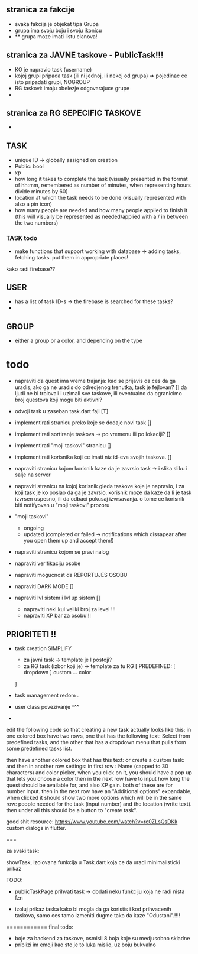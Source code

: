 ## stranica za fakcije

- svaka fakcija je objekat tipa Grupa
- grupa ima svoju boju i svoju ikonicu
- ** grupa moze imati listu clanova!


## stranica za JAVNE taskove - PublicTask!!!

- KO je napravio task (username)
- kojoj grupi pripada task (ili ni jednoj, ili nekoj od grupa) => pojedinac ce isto pripadati grupi, NOGROUP
- RG taskovi: imaju obelezje odgovarajuce grupe
- 

## stranica za RG SEPECIFIC TASKOVE

- 


## TASK
- unique ID -> globally assigned on creation
- Public: bool
- xp 
- how long it takes to complete the task (visually presented in the format of hh:mm, remembered as number of minutes, when representing hours divide minutes by 60)
- location at which the task needs to be done (visually represented with also a pin icon)
- how many people are needed and how many people applied to finish it (this will visually be represented as needed/applied with a / in between the two numbers)

### TASK todo

- make functions that support working with database -> adding tasks, fetching tasks. put them in appropriate places!

kako radi firebase??

## USER
- has a list of task ID-s -> the firebase is searched for these tasks?
- 


## GROUP
- either a group or a color, and depending on the type 


# todo

- napraviti da quest ima vreme trajanja: kad se prijavis da ces da ga uradis, ako ga ne uradis do odredjenog trenutka, task je fejlovan? [] da ljudi ne bi trolovali i uzimali sve taskove, ili eventualno da ogranicimo broj questova koji mogu biti aktivni?

- odvoji task u zaseban task.dart fajl [T]
- implementirati stranicu preko koje se dodaje novi task []
- implementirati sortiranje taskova -> po vremenu ili po lokaciji? []
- implementirati "moji taskovi" stranicu []
- implementirati korisnika koji ce imati niz id-eva svojih taskova. []

- napraviti stranicu kojom korisnik kaze da je zavrsio task -> i slika sliku i salje na server
- napraviti stranicu na kojoj korisnik gleda taskove koje je napravio, i za koji task je ko poslao da ga je zavrsio. korisnik moze da kaze da li je task izvrsen uspesno, ili da odbaci pokusaj izvrsavanja. o tome ce korisnik biti notifyovan u "moji taskovi" prozoru

- "moji taskovi"
    - ongoing
    - updated (completed or failed -> notifications which dissapear after you open them up and accept them!)


- napraviti stranicu kojom se pravi nalog
- napraviti verifikaciju osobe
- napraviti mogucnost da REPORTUJES OSOBU

- napraviti DARK MODE []

- napraviti lvl sistem i lvl up sistem []
    - napraviti neki kul veliki broj za level !!!
    - napraviti XP bar za osobu!!!


## PRIORITETI !!

- task creation SIMPLIFY
    - za javni task              -> template je l postoji? 
    - za RG task (izbor koji je) -> template za tu RG 
    [
        PREDEFINED:
        [ dropdown ]
        custom ... color

    ]
- task management redom . 
- user class povezivanje ^^^ 
- 

edit the following code so that creating a new task actually looks like this:
in one colored box have two rows, one that has the following text:
Select from predefined tasks, and the other that has a
dropdown menu that pulls from some predefined tasks list.

then have another colored box that has this text:
or create a custom task:
and then in another row settings:
in first row : Name (capped to 30 characters) and color picker, when you click on it, you should have a pop up that lets you choose a color
then in the next row have to input how long the quest should be available for, and also XP gain. both of these are for number input.
then in the next row have an "Additional options" expandable, when clicked it should show two more options which will be in the same row: people needed for the task (input number) and the location (write text).
then under all this should be a button to "create task".



good shit resource:
https://www.youtube.com/watch?v=rc0ZLsQsDKk
custom dialogs in flutter. 

===


za svaki task:

showTask, izolovana funkcija u Task.dart koja ce da uradi minimalisticki prikaz



TODO:

- publicTaskPage prihvati task -> dodati neku funkciju koja ne radi nista fzn


- izoluj prikaz taska kako bi mogla da ga koristis i kod prihvacenih taskova, samo ces tamo izmeniti dugme tako da kaze "Odustani".!!!!


============
final todo:

- boje za backend za taskove, osmisli 8 boja koje su medjusobno skladne
- priblizi im emoji kao sto je to luka mislio, uz boju bukvalno
